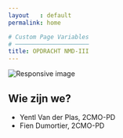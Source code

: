 ```yaml
---
layout   : default
permalink: home

# Custom Page Variables
# ─────────────────────
title: OPDRACHT NMD-III
---
```


<div>
    <img src="{{ site.baseurl }}/assets/img/SMAK.png" class="JM" alt="Responsive image">
</div>

Wie zijn we?
------------

 - Yentl Van der Plas, 2CMO-PD
 - Fien Dumortier, 2CMO-PD
 
